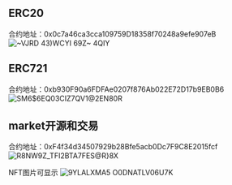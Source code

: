 ## ERC20

合约地址：0x0c7a46ca3cca109759D18358f70248a9efe907eB
![~VJRD 43)WCYI 69Z~ 4QIY](https://github.com/skcvan/Solidity-Bootcamp/assets/149351153/c29e40d4-bb50-4c7b-8577-e71266469951)


## ERC721

合约地址：0xb930F90a6FDFAe0207f876Ab022E72D17b9EB0B6
![SM6$6EQ03CIZ7QV1@2EN80R](https://github.com/skcvan/Solidity-Bootcamp/assets/149351153/23d235ba-d95d-4e14-a733-0bdd44d397f2)


## market开源和交易

合约地址：0xF4f34d34507929b28Bfe5acb0Dc7F9C8E2015fcf
![R8NW9Z_TFI2BTA7FES@R}8X](https://github.com/skcvan/Solidity-Bootcamp/assets/149351153/3cacdef9-755f-4d8d-853e-3321a07c79a1)


NFT图片可显示
![9YLALXMA5 O0DNATLV06U7K](https://github.com/skcvan/Solidity-Bootcamp/assets/149351153/dd6dc5c0-cceb-449a-8cf0-3d1008fb694a)



